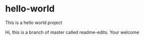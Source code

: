 # hello-world
This is a hello world project

Hi, this is a branch of master called readme-edits. Your welcome
